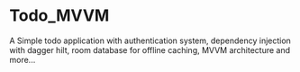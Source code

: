 # Todo_MVVM
A Simple todo application with authentication system, dependency injection with dagger hilt, room database for offline caching, MVVM architecture and more...
